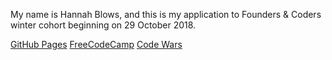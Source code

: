 My name is Hannah Blows, and this is my application to Founders & Coders winter cohort beginning on 29 October 2018.

[GitHub Pages](https://github.com/blows/blows.github.io)
[FreeCodeCamp](https://www.freecodecamp.org/blows)
[Code Wars](https://www.codewars.com/users/blows)

